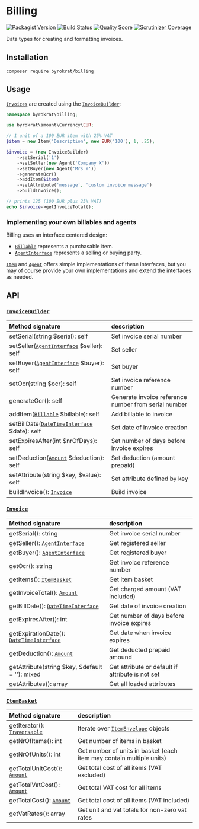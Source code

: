 # Billing

[![Packagist Version](https://img.shields.io/packagist/v/byrokrat/billing.svg?style=flat-square)](https://packagist.org/packages/byrokrat/billing)
[![Build Status](https://img.shields.io/travis/byrokrat/billing/master.svg?style=flat-square)](https://travis-ci.org/byrokrat/billing)
[![Quality Score](https://img.shields.io/scrutinizer/g/byrokrat/billing.svg?style=flat-square)](https://scrutinizer-ci.com/g/byrokrat/billing)
[![Scrutinizer Coverage](https://img.shields.io/scrutinizer/coverage/g/byrokrat/billing.svg?style=flat-square)](https://scrutinizer-ci.com/g/byrokrat/billing/?branch=master)

Data types for creating and formatting invoices.

Installation
------------
```shell
composer require byrokrat/billing
```

Usage
-----
[`Invoices`][invoice] are created using the [`InvoiceBuilder`][invoicebuilder]:

<!-- @expectOutput 125.00 -->
```php
namespace byrokrat\billing;

use byrokrat\amount\Currency\EUR;

// 1 unit of a 100 EUR item with 25% VAT
$item = new Item('Description', new EUR('100'), 1, .25);

$invoice = (new InvoiceBuilder)
    ->setSerial('1')
    ->setSeller(new Agent('Company X'))
    ->setBuyer(new Agent('Mrs Y'))
    ->generateOcr()
    ->addItem($item)
    ->setAttribute('message', 'custom invoice message')
    ->buildInvoice();

// prints 125 (100 EUR plus 25% VAT)
echo $invoice->getInvoiceTotal();
```

### Implementing your own billables and agents

Billing uses an interface centered design:

* [`Billable`][billable] represents a purchasable item.
* [`AgentInterface`][agentinterface] represents a selling or buying party.

[`Item`](/src/Item.php) and [`Agent`](/src/Agent.php) offers simple implementations
of these interfaces, but you may of course provide your own implementations and
extend the interfaces as needed.

API
---
### [`InvoiceBuilder`][invoicebuilder]

Method signature                                            | description
:---------------------------------------------------------- | :----------------------------------------
setSerial(string $serial): self                             | Set invoice serial number
setSeller([`AgentInterface`][agentinterface] $seller): self | Set seller
setBuyer([`AgentInterface`][agentinterface] $buyer): self   | Set buyer
setOcr(string $ocr): self                                   | Set invoice reference number
generateOcr(): self                                         | Generate invoice reference number from serial number
addItem([`Billable`][billable] $billable): self             | Add billable to invoice
setBillDate([`DateTimeInterface`][datetime] $date): self    | Set date of invoice creation
setExpiresAfter(int $nrOfDays): self                        | Set number of days before invoice expires
setDeduction([`Amount`][amount] $deduction): self           | Set deduction (amount prepaid)
setAttribute(string $key, $value): self                     | Set attribute defined by key
buildInvoice(): [`Invoice`][invoice]                        | Build invoice

### [`Invoice`][invoice]

Method signature                                     | description
:--------------------------------------------------- | :----------------------------------------
getSerial(): string                                  | Get invoice serial number
getSeller(): [`AgentInterface`][agentinterface]      | Get registered seller
getBuyer(): [`AgentInterface`][agentinterface]       | Get registered buyer
getOcr(): string                                     | Get invoice reference number
getItems(): [`ItemBasket`][itembasket]               | Get item basket
getInvoiceTotal(): [`Amount`][amount]                | Get charged amount (VAT included)
getBillDate(): [`DateTimeInterface`][datetime]       | Get date of invoice creation
getExpiresAfter(): int                               | Get number of days before invoice expires
getExpirationDate(): [`DateTimeInterface`][datetime] | Get date when invoice expires
getDeduction(): [`Amount`][amount]                   | Get deducted prepaid amound
getAttribute(string $key, $default = ''): mixed      | Get attribute or default if attribute is not set
getAttributes(): array                               | Get all loaded attributes

### [`ItemBasket`][itembasket]

Method signature                            | description
:------------------------------------------ | :-------------------------------------------------------------------
getIterator(): [`Traversable`][traversable] | Iterate over [`ItemEnvelope`](/src/ItemEnvelope.php) objects
getNrOfItems(): int                         | Get number of items in basket
getNrOfUnits(): int                         | Get number of units in basket (each item may contain multiple units)
getTotalUnitCost(): [`Amount`][amount]      | Get total cost of all items (VAT excluded)
getTotalVatCost(): [`Amount`][amount]       | Get total VAT cost for all items
getTotalCost(): [`Amount`][amount]          | Get total cost of all items (VAT included)
getVatRates(): array                        | Get unit and vat totals for non-zero vat rates

[invoicebuilder]: /src/InvoiceBuilder.php
[invoice]: /src/Invoice.php
[billable]: /src/Billable.php
[agentinterface]: /src/AgentInterface.php
[itembasket]: /src/ItemBasket.php
[amount]: https://github.com/byrokrat/amount
[datetime]: http://php.net/manual/en/class.datetimeinterface.php
[traversable]: http://php.net/manual/en/class.traversable.php
